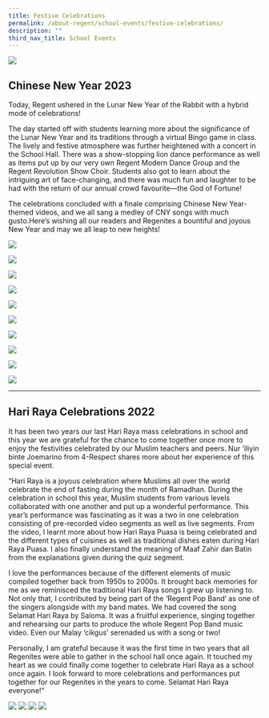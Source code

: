 ```yaml
---
title: Festive Celebrations
permalink: /about-regent/school-events/festive-celebrations/
description: ""
third_nav_title: School Events
---
```

![](/images/School%20Events/Festive%20Celebrations/Festive%20Celebrations.jpg)

## **Chinese New Year 2023**

Today, Regent ushered in the Lunar New Year of the Rabbit with a hybrid mode of celebrations!

The day started off with students learning more about the significance of the Lunar New Year and its traditions through a virtual Bingo game in class. The lively and festive atmosphere was further heightened with a concert in the School Hall. There was a show-stopping lion dance performance as well as items put up by our very own Regent Modern Dance Group and the Regent Revolution Show Choir. Students also got to learn about the intriguing art of face-changing, and there was much fun and laughter to be had with the return of our annual crowd favourite—the God of Fortune!

The celebrations concluded with a finale comprising Chinese New Year-themed videos, and we all sang a medley of CNY songs with much gusto.Here’s wishing all our readers and Regenites a bountiful and joyous New Year and may we all leap to new heights!

![](/images/CNY%20Celebration/CNY_2023-1.jpeg)

![](/images/CNY%20Celebration/CNY_2023-2.jpeg)

![](/images/CNY%20Celebration/CNY_2023-3.jpeg)

![](/images/CNY%20Celebration/CNY_2023-4.jpeg)

![](/images/CNY%20Celebration/CNY_2023-5.jpeg)

![](/images/CNY%20Celebration/CNY_2023-6.jpeg)

![](/images/CNY%20Celebration/CNY_2023-7.jpeg)

![](/images/CNY%20Celebration/CNY_2023-8.jpeg)

![](/images/CNY%20Celebration/CNY_2023-9.jpeg)

![](/images/CNY%20Celebration/CNY_2023-10.jpeg)

---

## **Hari Raya Celebrations 2022**

It has been two years our last Hari Raya mass celebrations in school and this year we are grateful for the chance to come together once more to enjoy the festivities celebrated by our Muslim teachers and peers. Nur ‘iliyin binte Joemarino from 4-Respect shares more about her experience of this special event.

“Hari Raya is a joyous celebration where Muslims all over the world celebrate the end of fasting during the month of Ramadhan. During the celebration in school this year, Muslim students from various levels collaborated with one another and put up a wonderful performance. This year’s performance was fascinating as it was a two in one celebration consisting of pre-recorded video segments as well as live segments. From the video, I learnt more about how Hari Raya Puasa is being celebrated and the different types of cuisines as well as traditional dishes eaten during Hari Raya Puasa. I also finally understand the meaning of Maaf Zahir dan Batin from the explanations given during the quiz segment.

I love the performances because of the different elements of music compiled together back from 1950s to 2000s. It brought back memories for me as we reminisced the traditional Hari Raya songs I grew up listening to. Not only that, I contributed by being part of the ‘Regent Pop Band’ as one of the singers alongside with my band mates. We had covered the song Selamat Hari Raya by Saloma. It was a fruitful experience, singing together and rehearsing our parts to produce the whole Regent Pop Band music video. Even our Malay ‘cikgus’ serenaded us with a song or two!

Personally, I am grateful because it was the first time in two years that all Regenites were able to gather in the school hall once again. It touched my heart as we could finally come together to celebrate Hari Raya as a school once again. I look forward to more celebrations and performances put together for our Regenites in the years to come. Selamat Hari Raya everyone!”

![](/images/School%20Events/Festive%20Celebrations/HariRaya2022-1.jpg)
![](/images/School%20Events/Festive%20Celebrations/HariRaya2022-2.jpg)
![](/images/School%20Events/Festive%20Celebrations/HariRaya2022-3.jpg)
![](/images/School%20Events/Festive%20Celebrations/HariRaya2022-4.jpg)